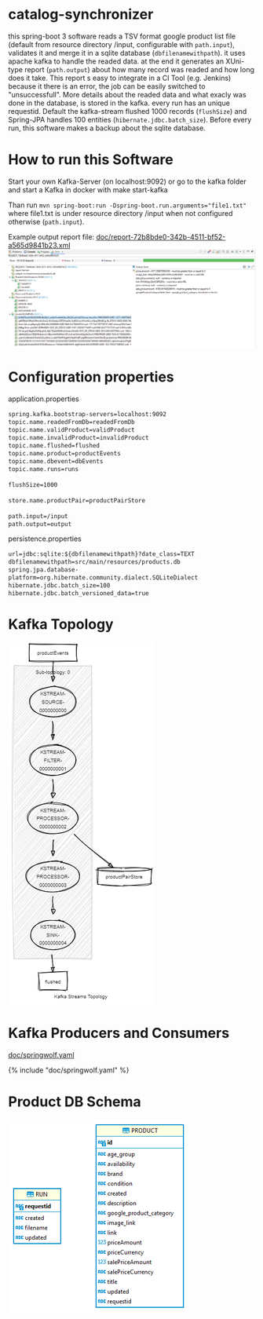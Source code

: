 # catalog-synchronizer
this spring-boot 3 software reads a TSV format google product list file (default from resource directory /input, configurable with `path.input`), validates it and merge it in a sqlite database (`dbfilenamewithpath`). it uses apache kafka to handle the readed data. at the end it generates an XUni-type report (`path.output`) about how many record was readed and how long does it take. This report s easy to integrate in a CI Tool (e.g. Jenkins) because it there is an error, the job can be easily switched to "unsuccessfull". More details about the readed data and what exacly was done in the database, is stored in the kafka. every run has an unique requestid. Default the kafka-stream flushed 1000 records (`flushSize`) and Spring-JPA handles 100 entities (`hibernate.jdbc.batch_size`). Before every run, this software makes a backup about the sqlite database.

# How to run this Software
Start your own Kafka-Server (on localhost:9092) or go to the kafka folder and start a Kafka in docker with make start-kafka

Than run `mvn spring-boot:run -Dspring-boot.run.arguments="file1.txt"` where file1.txt is under resource directory /input when not configured otherwise (`path.input`).

Example output report file: [doc/report-72b8bde0-342b-4511-bf52-a565d9841b23.xml](doc/report-72b8bde0-342b-4511-bf52-a565d9841b23.xml)
![Example XUnit Output Report Visualisation](doc/xunit-example-report.png "Example XUnit Output Report")

# Configuration properties
application.properties

```
spring.kafka.bootstrap-servers=localhost:9092
topic.name.readedFromDb=readedFromDb
topic.name.validProduct=validProduct
topic.name.invalidProduct=invalidProduct
topic.name.flushed=flushed
topic.name.product=productEvents
topic.name.dbevent=dbEvents
topic.name.runs=runs

flushSize=1000

store.name.productPair=productPairStore

path.input=/input
path.output=output
```

persistence.properties

```
url=jdbc:sqlite:${dbfilenamewithpath}?date_class=TEXT
dbfilenamewithpath=src/main/resources/products.db
spring.jpa.database-platform=org.hibernate.community.dialect.SQLiteDialect
hibernate.jdbc.batch_size=100
hibernate.jdbc.batch_versioned_data=true
```
# Kafka Topology
![Kafka Topology Visualisation](doc/topology.png "Kafka Topology")

# Kafka Producers and Consumers
[doc/springwolf.yaml](doc/springwolf.yaml)

{% include "doc/springwolf.yaml" %}

# Product DB Schema
![Product DB Visualisation](doc/products.png "DB Schema")
